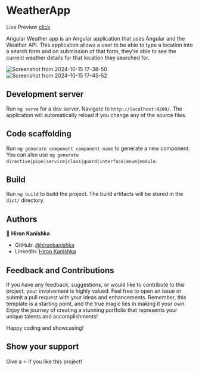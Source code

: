 # WeatherApp

Live Preview [click](https://angular-weather-web.netlify.app/)

Angular Weather app is an Angular application that uses Angular and the Weather API. This application allows a user to be able to type a location into a search form and on submission of that form, they're able to see the current weather details for that location they searched for.

![Screenshot from 2024-10-15 17-38-50](https://github.com/user-attachments/assets/5b384ea7-c8bd-4c3b-badf-137f80cf41ad)
![Screenshot from 2024-10-15 17-45-52](https://github.com/user-attachments/assets/fa2b2bce-b728-4618-bcb1-9f26ea198ffa)


## Development server

Run `ng serve` for a dev server. Navigate to `http://localhost:4200/`. The application will automatically reload if you change any of the source files.

## Code scaffolding

Run `ng generate component component-name` to generate a new component. You can also use `ng generate directive|pipe|service|class|guard|interface|enum|module`.

## Build

Run `ng build` to build the project. The build artifacts will be stored in the `dist/` directory.

## Authors

👤 **Hiron Kanishka**

- GitHub: [@hironkanishka](https://linkedin.com/in/hiron-kanishka)
- LinkedIn: [Hiron Kanishka](https://www.linkedin.com/in/hiron-kanishka/)

## Feedback and Contributions

If you have any feedback, suggestions, or would like to contribute to this project, your involvement is highly valued. Feel free to open an issue or submit a pull request with your ideas and enhancements. Remember, this template is a starting point, and the true magic lies in making it your own. Enjoy the journey of creating a stunning portfolio that represents your unique talents and accomplishments!

Happy coding and showcasing!

## Show your support

Give a ⭐️ if you like this project!
